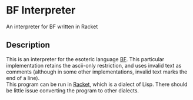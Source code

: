 # BF Interpreter
An interpreter for BF written in Racket

## Description
This is an interpreter for the esoteric language [BF](https://en.wikipedia.org/wiki/Brainfuck).
This particular implementation retains the ascii-only restriction, and uses invalid text as comments
(although in some other implementations, invalid text marks the end of a line).  
This program can be run in [Racket](http://racket-lang.org/), which is a dialect of Lisp.
There should be little issue converting the program to other dialects.
